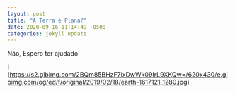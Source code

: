 ```yaml
---
layout: post
title: "A Terra é Plana?"
date: 2020-09-16 11:14:49 -0500
categories: jekyll update
---
```


Não,
Espero ter ajudado

!(https://s2.glbimg.com/2BQm85BHzF7ixDwWk09IrL9XKQw=/620x430/e.glbimg.com/og/ed/f/original/2019/02/18/earth-1617121_1280.jpg)



